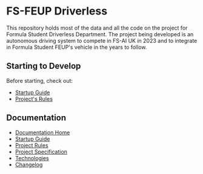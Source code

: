 # FS-FEUP Driverless 

This repository holds most of the data and all the code on the project for Formula Student Driverless Department. The project being developed is an autonomous driving system to compete in FS-AI UK in 2023 and to integrate in Formula Student FEUP's vehicle in the years to follow.

## Starting to Develop

Before starting, check out:
- [Startup Guide](./docs/tutorials/startup_guide.md)
- [Project's Rules](./docs/project-rules.md)


## Documentation
- [Documentation Home](./docs)
- [Startup Guide](./docs/tutorials/startup_guide.md)
- [Project Rules](./docs/project-rules.md)
- [Project Specification](./docs/project-specification.md)
- [Technologies](./docs/technologies.md)
- [Changelog](./docs/CHANGELOG.md)
